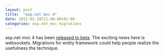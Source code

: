 ```yaml
---
layout: post
title:  "asp.net mvc 4"
date: 2012-02-20T21:40:00+01:00
categories: asp.net_mvc migrations
---
```


asp.net mvc 4 has been <a href="http://weblogs.asp.net/scottgu/archive/2012/02/19/asp-net-mvc-4-beta.aspx">released to beta</a>. The exciting news here is websockets. Migrations for entity framework could help people realize the usefulness the technique.
<div style="clear: both;"></div>